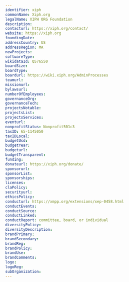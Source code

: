 ```yaml
---
identifier: xiph
commonName: Xiph.org
legalName: XIPH ORG Foundation
description:
contacturl: https://xiph.org/contact/
website: https://xiph.org
foundingDate:
addressCountry: US
addressRegion: MA
newProjects:
softwareType:
wikidataId: Q576550
boardSize:
boardType:
boardurl: https://wiki.xiph.org/AdminProcesses
teamurl:
missionurl:
bylawsurl:
numberOfEmployees:
governanceOrg:
governanceTech:
projectsNotable:
projectsList:
projectsServices:
eventurl:
nonprofitStatus: Nonprofit501c3
taxID: 65-1145050
taxIDLocal:
budgetUsd:
budgetYear:
budgeturl:
budgetTransparent:
funding:
donateurl: https://xiph.org/donate/
sponsorurl:
sponsorList:
sponsorships:
licenses:
claPolicy:
securityurl:
ethicsPolicy:
conducturl: https://xmpp.org/extensions/xep-0458.html
conductEvents:
conductSource:
conductLinked:
conductReport: committee, board, or individual
diversityPolicy:
diversityDescription:
brandPrimary:
brandSecondary:
brandReg:
brandPolicy:
brandUse:
brandComments:
logo:
logoReg:
subOrganization:
---
```


